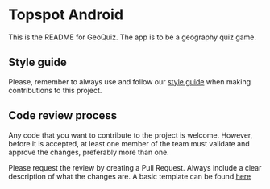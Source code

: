# Topspot Android

This is the README for GeoQuiz. The app is to be a geography quiz game.

## Style guide

Please, remember to always use and follow our [style guide](https://github.com/xmartlabs/Android-Style-Guide)
when making contributions to this project.

## Code review process

Any code that you want to contribute to the project is welcome. However,
before it is accepted, at least one member of the team must validate and approve
the changes, preferably more than one.

Please request the review by creating a Pull Request. Always include
a clear description of what the changes are. A basic template can be
found [here](.github/PULL_REQUEST_TEMPLATE.md)
